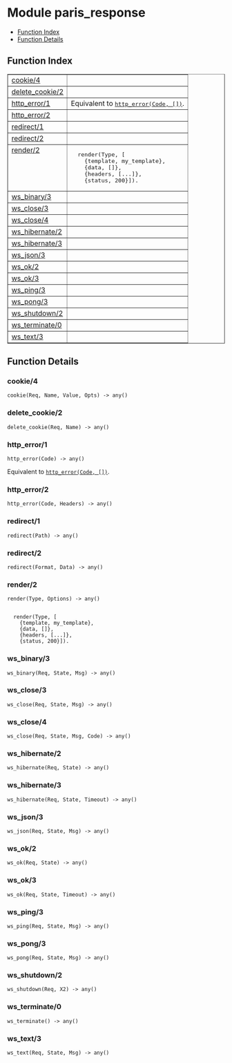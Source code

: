 

# Module paris_response #
* [Function Index](#index)
* [Function Details](#functions)


<a name="index"></a>

## Function Index ##


<table width="100%" border="1" cellspacing="0" cellpadding="2" summary="function index"><tr><td valign="top"><a href="#cookie-4">cookie/4</a></td><td></td></tr><tr><td valign="top"><a href="#delete_cookie-2">delete_cookie/2</a></td><td></td></tr><tr><td valign="top"><a href="#http_error-1">http_error/1</a></td><td>Equivalent to <a href="#http_error-2"><tt>http_error(Code, [])</tt></a>.</td></tr><tr><td valign="top"><a href="#http_error-2">http_error/2</a></td><td></td></tr><tr><td valign="top"><a href="#redirect-1">redirect/1</a></td><td></td></tr><tr><td valign="top"><a href="#redirect-2">redirect/2</a></td><td></td></tr><tr><td valign="top"><a href="#render-2">render/2</a></td><td>
<pre>
  render(Type, [
    {template, my_template},
    {data, []},
    {headers, [...]},
    {status, 200}]).</pre></td></tr><tr><td valign="top"><a href="#ws_binary-3">ws_binary/3</a></td><td></td></tr><tr><td valign="top"><a href="#ws_close-3">ws_close/3</a></td><td></td></tr><tr><td valign="top"><a href="#ws_close-4">ws_close/4</a></td><td></td></tr><tr><td valign="top"><a href="#ws_hibernate-2">ws_hibernate/2</a></td><td></td></tr><tr><td valign="top"><a href="#ws_hibernate-3">ws_hibernate/3</a></td><td></td></tr><tr><td valign="top"><a href="#ws_json-3">ws_json/3</a></td><td></td></tr><tr><td valign="top"><a href="#ws_ok-2">ws_ok/2</a></td><td></td></tr><tr><td valign="top"><a href="#ws_ok-3">ws_ok/3</a></td><td></td></tr><tr><td valign="top"><a href="#ws_ping-3">ws_ping/3</a></td><td></td></tr><tr><td valign="top"><a href="#ws_pong-3">ws_pong/3</a></td><td></td></tr><tr><td valign="top"><a href="#ws_shutdown-2">ws_shutdown/2</a></td><td></td></tr><tr><td valign="top"><a href="#ws_terminate-0">ws_terminate/0</a></td><td></td></tr><tr><td valign="top"><a href="#ws_text-3">ws_text/3</a></td><td></td></tr></table>


<a name="functions"></a>

## Function Details ##

<a name="cookie-4"></a>

### cookie/4 ###

`cookie(Req, Name, Value, Opts) -> any()`


<a name="delete_cookie-2"></a>

### delete_cookie/2 ###

`delete_cookie(Req, Name) -> any()`


<a name="http_error-1"></a>

### http_error/1 ###

`http_error(Code) -> any()`

Equivalent to [`http_error(Code, [])`](#http_error-2).
<a name="http_error-2"></a>

### http_error/2 ###

`http_error(Code, Headers) -> any()`


<a name="redirect-1"></a>

### redirect/1 ###

`redirect(Path) -> any()`


<a name="redirect-2"></a>

### redirect/2 ###

`redirect(Format, Data) -> any()`


<a name="render-2"></a>

### render/2 ###

`render(Type, Options) -> any()`



```

  render(Type, [
    {template, my_template},
    {data, []},
    {headers, [...]},
    {status, 200}]).
```

<a name="ws_binary-3"></a>

### ws_binary/3 ###

`ws_binary(Req, State, Msg) -> any()`


<a name="ws_close-3"></a>

### ws_close/3 ###

`ws_close(Req, State, Msg) -> any()`


<a name="ws_close-4"></a>

### ws_close/4 ###

`ws_close(Req, State, Msg, Code) -> any()`


<a name="ws_hibernate-2"></a>

### ws_hibernate/2 ###

`ws_hibernate(Req, State) -> any()`


<a name="ws_hibernate-3"></a>

### ws_hibernate/3 ###

`ws_hibernate(Req, State, Timeout) -> any()`


<a name="ws_json-3"></a>

### ws_json/3 ###

`ws_json(Req, State, Msg) -> any()`


<a name="ws_ok-2"></a>

### ws_ok/2 ###

`ws_ok(Req, State) -> any()`


<a name="ws_ok-3"></a>

### ws_ok/3 ###

`ws_ok(Req, State, Timeout) -> any()`


<a name="ws_ping-3"></a>

### ws_ping/3 ###

`ws_ping(Req, State, Msg) -> any()`


<a name="ws_pong-3"></a>

### ws_pong/3 ###

`ws_pong(Req, State, Msg) -> any()`


<a name="ws_shutdown-2"></a>

### ws_shutdown/2 ###

`ws_shutdown(Req, X2) -> any()`


<a name="ws_terminate-0"></a>

### ws_terminate/0 ###

`ws_terminate() -> any()`


<a name="ws_text-3"></a>

### ws_text/3 ###

`ws_text(Req, State, Msg) -> any()`


